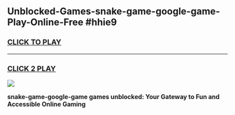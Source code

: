 
## Unblocked-Games-snake-game-google-game-Play-Online-Free #hhie9
<h3>
<a href="https://us.freeplayer.one?title=snake-game-google-game&ref=10M">CLICK TO PLAY</a></h3>
<hr>

<h3>
<a href="https://us.freeplayer.one?title=snake-game-google-game&ref=10M">CLICK 2 PLAY</a>
  
</h3>

<a href="https://us.freeplayer.one?title=snake-game-google-game&ref=10M"><img src="https://clearcache.store/games.png"></a>


**snake-game-google-game games unblocked: Your Gateway to Fun and Accessible Online Gaming**
